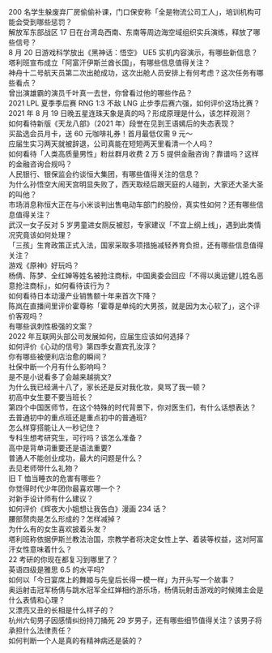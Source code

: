 200 名学生躲废弃厂房偷偷补课，门口保安称「全是物流公司工人」，培训机构可能会受到哪些惩罚？  
解放军东部战区 17 日在台湾岛西南、东南等周边海空域组织实兵演练，释放了哪些信号？  
8 月 20 日游戏科学放出《黑神话：悟空》 UE5 实机内容演示，有哪些新信息？  
塔利班宣布成立「阿富汗伊斯兰酋长国」，有哪些信息值得关注？  
神舟十二号航天员第二次出舱成功，这次出舱人员安排上有何考虑？这次任务有哪些看点？  
曾出演雄霸的演员千叶真一去世，你曾看过他的哪些作品？  
2021 LPL 夏季季后赛 RNG 1:3 不敌 LNG 止步季后赛六强，如何评价这场比赛？  
2021 年 8 月 19 日晚五星连珠天象是真的吗？形成原理是什么，该怎样观测？  
如何看待新版《天龙八部》（2021 年）段誉在见到王语嫣后的失态表现？  
买盐选会员月卡，送 60 元咖啡礼券！首月最低仅需 9 元～  
应届生实习两天就被辞退，公司真能在短短两天里看清一个人吗？  
如何看待「人类高质量男性」粉丝群月收费 2 万 5 提供金融咨询？靠谱吗？这样的金融咨询合规吗？  
人民银行、银保监会约谈恒大集团，有哪些值得关注的信息？  
为什么孙悟空大闹天宫明显失败了，西天取经后跟天庭的人碰到，大家还大圣大圣的叫他？  
市场消息称恒大正在与小米谈判出售电动车部门的股份，真实性如何？还有哪些信息值得关注？  
武汉一女子反对 5 岁男童进女厕反被怼，专家建议「不宜上纲上线」，遇到此类情况究竟该如何处理？  
「三孩」生育政策正式入法，国家采取多项措施减轻养育负担，还有哪些信息值得关注？  
游戏《原神》好玩吗？  
杨倩、陈梦、全红婵等姓名被抢注商标，中国奥委会回应「不得以奥运健儿姓名恶意抢注商标」，如何看待该行为？  
如何看待日本动漫产业销售额十年来首次下降？  
陈岚在直播间里评价霍尊称「霍尊是单纯的大男孩，就是因为太心软了」，这个评价客观吗？  
有哪些讽刺性极强的文案？  
2022 年互联网头部公司发展如何，应届生应该如何选择？  
如何评价《心动的信号》第四季女嘉宾孔汝淳？  
你有哪些被便利店治愈的瞬间？  
社保中断一个月有什么影响吗？  
是不是小说看多了会越来越挑文?  
为什么我已经满十八了，家长还是反对我化妆，臭骂了我一顿？  
初高中女生要不要当班长？  
第四个中国医师节，在这个特殊的时代背景下，你对医生们，有什么话想表达？  
去普通初中的重点班还是重点初中的普通班?  
怎么样穿搭能让人一秒记住？  
专科生想考研究生，可行吗？该怎么准备？  
高中是背单词重要还是语法重要?  
普通人不能创业成功，最大的问题是什么？  
去见老师带什么礼物？  
旧 T 恤当睡衣的危害有哪些？  
你觉得时代少年团你最喜欢哪一个？  
对新手设计师有什么建议？  
如何评价《辉夜大小姐想让我告白》漫画 234 话？  
腰部赘肉是怎么形成的？怎样减掉？  
为什么有的女生喜欢披着头发？  
塔利班称依据伊斯兰教法治国，宗教学者将决定女性上学、着装等权益，这对阿富汗女性意味着什么？  
22 考研的你现在都复习到哪里了？  
英语四级是雅思 6.5 的水平吗?  
如何以「今日宴席上的舞姬与先皇后长得一模一样」为开头写一个故事？  
奥运射击冠军杨倩与跳水冠军全红婵相约游乐场，杨倩玩射击游戏的时候摊主会是什么表情和心理？  
又漂亮又丑的长相是什么样子的？  
杭州六旬男子因感情纠纷持刀捅死 29 岁男子，还有哪些细节值得关注？该男子将承担什么法律责任？  
如何判断一个人是真的有精神病还是装的？  
